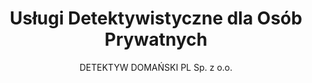 ---
title: "Usługi Detektywistyczne dla Osób Prywatnych"
description: "Profesjonalne usługi detektywistyczne dla Osób Prywatnych. Weryfikacja przedmałżeńska, sprawy spadkowe, poszukiwanie dowodów i przedmiotów, sprawy mienia zabużańskiego"
author: "DETEKTYW DOMAŃSKI PL Sp. z o.o."
---